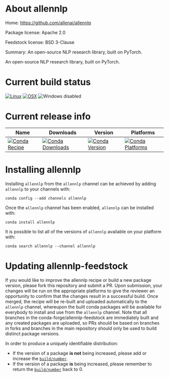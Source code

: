 About allennlp
==============

Home: https://github.com/allenai/allennlp

Package license: Apache 2.0

Feedstock license: BSD 3-Clause

Summary: An open-source NLP research library, built on PyTorch.

An open-source NLP research library, built on PyTorch.

Current build status
====================

[![Linux](https://img.shields.io/circleci/project/github/nelson-liu/allennlp-feedstock/master.svg?label=Linux)](https://circleci.com/gh/nelson-liu/allennlp-feedstock)
[![OSX](https://img.shields.io/travis/nelson-liu/allennlp-feedstock/master.svg?label=macOS)](https://travis-ci.org/nelson-liu/allennlp-feedstock)
![Windows disabled](https://img.shields.io/badge/Windows-disabled-lightgrey.svg)

Current release info
====================

| Name | Downloads | Version | Platforms |
| --- | --- | --- | --- |
| [![Conda Recipe](https://img.shields.io/badge/recipe-allennlp-green.svg)](https://anaconda.org/allennlp/allennlp) | [![Conda Downloads](https://img.shields.io/conda/dn/allennlp/allennlp.svg)](https://anaconda.org/allennlp/allennlp) | [![Conda Version](https://img.shields.io/conda/vn/allennlp/allennlp.svg)](https://anaconda.org/allennlp/allennlp) | [![Conda Platforms](https://img.shields.io/conda/pn/allennlp/allennlp.svg)](https://anaconda.org/allennlp/allennlp) |

Installing allennlp
===================

Installing `allennlp` from the `allennlp` channel can be achieved by adding `allennlp` to your channels with:

```
conda config --add channels allennlp
```

Once the `allennlp` channel has been enabled, `allennlp` can be installed with:

```
conda install allennlp
```

It is possible to list all of the versions of `allennlp` available on your platform with:

```
conda search allennlp --channel allennlp
```




Updating allennlp-feedstock
===========================

If you would like to improve the allennlp recipe or build a new
package version, please fork this repository and submit a PR. Upon submission,
your changes will be run on the appropriate platforms to give the reviewer an
opportunity to confirm that the changes result in a successful build. Once
merged, the recipe will be re-built and uploaded automatically to the
`allennlp` channel, whereupon the built conda packages will be available for
everybody to install and use from the `allennlp` channel.
Note that all branches in the conda-forge/allennlp-feedstock are
immediately built and any created packages are uploaded, so PRs should be based
on branches in forks and branches in the main repository should only be used to
build distinct package versions.

In order to produce a uniquely identifiable distribution:
 * If the version of a package **is not** being increased, please add or increase
   the [``build/number``](http://conda.pydata.org/docs/building/meta-yaml.html#build-number-and-string).
 * If the version of a package **is** being increased, please remember to return
   the [``build/number``](http://conda.pydata.org/docs/building/meta-yaml.html#build-number-and-string)
   back to 0.
